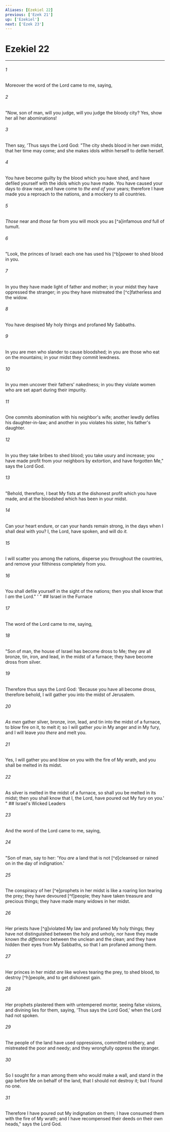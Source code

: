 ```yaml
---
Aliases: [Ezekiel 22]
previous: ['Ezek 21']
up: ['Ezekiel']
next: ['Ezek 23']
---
```

# Ezekiel 22

***


###### 1 
Moreover the word of the Lord came to me, saying, 

###### 2 
"Now, son of man, will you judge, will you judge the bloody city? Yes, show her all her abominations! 

###### 3 
Then say, 'Thus says the Lord God: "The city sheds blood in her own midst, that her time may come; and she makes idols within herself to defile herself. 

###### 4 
You have become guilty by the blood which you have shed, and have defiled yourself with the idols which you have made. You have caused your days to draw near, and have come to _the end of_ your years; therefore I have made you a reproach to the nations, and a mockery to all countries. 

###### 5 
_Those_ near and _those_ far from you will mock you as [^a]infamous _and_ full of tumult. 

###### 6 
"Look, the princes of Israel: each one has used his [^b]power to shed blood in you. 

###### 7 
In you they have made light of father and mother; in your midst they have oppressed the stranger; in you they have mistreated the [^c]fatherless and the widow. 

###### 8 
You have despised My holy things and profaned My Sabbaths. 

###### 9 
In you are men who slander to cause bloodshed; in you are those who eat on the mountains; in your midst they commit lewdness. 

###### 10 
In you men uncover their fathers' nakedness; in you they violate women who are set apart during their impurity. 

###### 11 
One commits abomination with his neighbor's wife; another lewdly defiles his daughter-in-law; and another in you violates his sister, his father's daughter. 

###### 12 
In you they take bribes to shed blood; you take usury and increase; you have made profit from your neighbors by extortion, and have forgotten Me," says the Lord God. 

###### 13 
"Behold, therefore, I beat My fists at the dishonest profit which you have made, and at the bloodshed which has been in your midst. 

###### 14 
Can your heart endure, or can your hands remain strong, in the days when I shall deal with you? I, the Lord, have spoken, and will do _it._ 

###### 15 
I will scatter you among the nations, disperse you throughout the countries, and remove your filthiness completely from you. 

###### 16 
You shall defile yourself in the sight of the nations; then you shall know that I _am_ the Lord." ' " ## Israel in the Furnace 

###### 17 
The word of the Lord came to me, saying, 

###### 18 
"Son of man, the house of Israel has become dross to Me; they _are_ all bronze, tin, iron, and lead, in the midst of a furnace; they have become dross from silver. 

###### 19 
Therefore thus says the Lord God: 'Because you have all become dross, therefore behold, I will gather you into the midst of Jerusalem. 

###### 20 
_As men_ gather silver, bronze, iron, lead, and tin into the midst of a furnace, to blow fire on it, to melt _it;_ so I will gather _you_ in My anger and in My fury, and I will leave _you there_ and melt you. 

###### 21 
Yes, I will gather you and blow on you with the fire of My wrath, and you shall be melted in its midst. 

###### 22 
As silver is melted in the midst of a furnace, so shall you be melted in its midst; then you shall know that I, the Lord, have poured out My fury on you.' " ## Israel's Wicked Leaders 

###### 23 
And the word of the Lord came to me, saying, 

###### 24 
"Son of man, say to her: 'You _are_ a land that is not [^d]cleansed or rained on in the day of indignation.' 

###### 25 
The conspiracy of her [^e]prophets in her midst is like a roaring lion tearing the prey; they have devoured [^f]people; they have taken treasure and precious things; they have made many widows in her midst. 

###### 26 
Her priests have [^g]violated My law and profaned My holy things; they have not distinguished between the holy and unholy, nor have they made known _the difference_ between the unclean and the clean; and they have hidden their eyes from My Sabbaths, so that I am profaned among them. 

###### 27 
Her princes in her midst _are_ like wolves tearing the prey, to shed blood, to destroy [^h]people, and to get dishonest gain. 

###### 28 
Her prophets plastered them with untempered _mortar,_ seeing false visions, and divining lies for them, saying, 'Thus says the Lord God,' when the Lord had not spoken. 

###### 29 
The people of the land have used oppressions, committed robbery, and mistreated the poor and needy; and they wrongfully oppress the stranger. 

###### 30 
So I sought for a man among them who would make a wall, and stand in the gap before Me on behalf of the land, that I should not destroy it; but I found no one. 

###### 31 
Therefore I have poured out My indignation on them; I have consumed them with the fire of My wrath; and I have recompensed their deeds on their own heads," says the Lord God.

